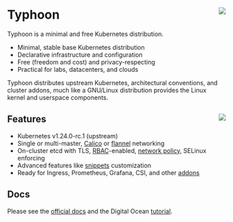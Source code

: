 # Typhoon <img align="right" src="https://storage.googleapis.com/poseidon/typhoon-logo.png">

Typhoon is a minimal and free Kubernetes distribution.

* Minimal, stable base Kubernetes distribution
* Declarative infrastructure and configuration
* Free (freedom and cost) and privacy-respecting
* Practical for labs, datacenters, and clouds

Typhoon distributes upstream Kubernetes, architectural conventions, and cluster addons, much like a GNU/Linux distribution provides the Linux kernel and userspace components.

## Features <a href="https://www.cncf.io/certification/software-conformance/"><img align="right" src="https://storage.googleapis.com/poseidon/certified-kubernetes.png"></a>

* Kubernetes v1.24.0-rc.1 (upstream)
* Single or multi-master, [Calico](https://www.projectcalico.org/) or [flannel](https://github.com/coreos/flannel) networking
* On-cluster etcd with TLS, [RBAC](https://kubernetes.io/docs/admin/authorization/rbac/)-enabled, [network policy](https://kubernetes.io/docs/concepts/services-networking/network-policies/), SELinux enforcing
* Advanced features like [snippets](https://typhoon.psdn.io/advanced/customization/#hosts) customization
* Ready for Ingress, Prometheus, Grafana, CSI, and other [addons](https://typhoon.psdn.io/addons/overview/)

## Docs

Please see the [official docs](https://typhoon.psdn.io) and the Digital Ocean [tutorial](https://typhoon.psdn.io/fedora-coreos/digitalocean/).

